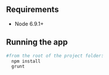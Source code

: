 ## Requirements
  - Node 6.9.1+

## Running the app
  ```sh
  #from the root of the project folder:
    npm install
    grunt
  ```
